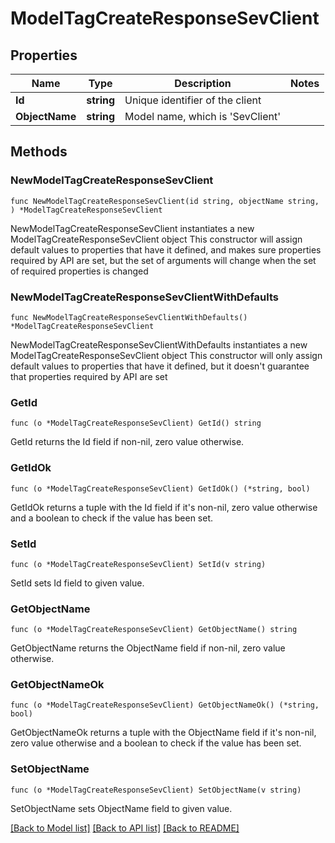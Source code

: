 # ModelTagCreateResponseSevClient

## Properties

Name | Type | Description | Notes
------------ | ------------- | ------------- | -------------
**Id** | **string** | Unique identifier of the client | 
**ObjectName** | **string** | Model name, which is &#39;SevClient&#39; | 

## Methods

### NewModelTagCreateResponseSevClient

`func NewModelTagCreateResponseSevClient(id string, objectName string, ) *ModelTagCreateResponseSevClient`

NewModelTagCreateResponseSevClient instantiates a new ModelTagCreateResponseSevClient object
This constructor will assign default values to properties that have it defined,
and makes sure properties required by API are set, but the set of arguments
will change when the set of required properties is changed

### NewModelTagCreateResponseSevClientWithDefaults

`func NewModelTagCreateResponseSevClientWithDefaults() *ModelTagCreateResponseSevClient`

NewModelTagCreateResponseSevClientWithDefaults instantiates a new ModelTagCreateResponseSevClient object
This constructor will only assign default values to properties that have it defined,
but it doesn't guarantee that properties required by API are set

### GetId

`func (o *ModelTagCreateResponseSevClient) GetId() string`

GetId returns the Id field if non-nil, zero value otherwise.

### GetIdOk

`func (o *ModelTagCreateResponseSevClient) GetIdOk() (*string, bool)`

GetIdOk returns a tuple with the Id field if it's non-nil, zero value otherwise
and a boolean to check if the value has been set.

### SetId

`func (o *ModelTagCreateResponseSevClient) SetId(v string)`

SetId sets Id field to given value.


### GetObjectName

`func (o *ModelTagCreateResponseSevClient) GetObjectName() string`

GetObjectName returns the ObjectName field if non-nil, zero value otherwise.

### GetObjectNameOk

`func (o *ModelTagCreateResponseSevClient) GetObjectNameOk() (*string, bool)`

GetObjectNameOk returns a tuple with the ObjectName field if it's non-nil, zero value otherwise
and a boolean to check if the value has been set.

### SetObjectName

`func (o *ModelTagCreateResponseSevClient) SetObjectName(v string)`

SetObjectName sets ObjectName field to given value.



[[Back to Model list]](../README.md#documentation-for-models) [[Back to API list]](../README.md#documentation-for-api-endpoints) [[Back to README]](../README.md)


